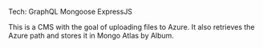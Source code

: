 Tech:
GraphQL
Mongoose
ExpressJS

This is a CMS with the goal of uploading files to Azure. It also retrieves the Azure path and stores it in Mongo Atlas by Album.
